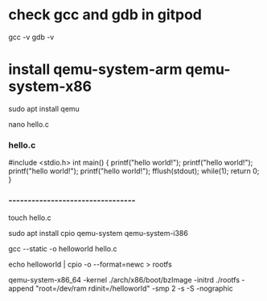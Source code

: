 #  check gcc and gdb in gitpod 
gcc -v 
gdb -v 

#   install qemu-system-arm qemu-system-x86
sudo apt install qemu 

nano hello.c 

### hello.c 
#include <stdio.h>
int main()
{
    printf("hello world!");
    printf("hello world!");
    printf("hello world!");
    printf("hello world!");
    fflush(stdout);
    while(1);
    return 0;
}
### ---------------------------------

touch hello.c

sudo apt install cpio qemu-system qemu-system-i386

gcc --static -o helloworld hello.c

echo helloworld | cpio -o --format=newc > rootfs

qemu-system-x86_64 -kernel ./arch/x86/boot/bzImage -initrd ./rootfs -append "root=/dev/ram rdinit=/helloworld" -smp 2  -s -S -nographic


